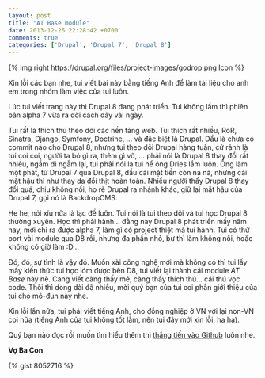 ```yaml
---
layout: post
title: "AT Base module"
date: 2013-12-26 22:28:42 +0700
comments: true
categories: ['Drupal', 'Drupal 7', 'Drupal 8']
---
```


{% img right https://drupal.org/files/project-images/godrop.png Icon %}

Xin lỗi các bạn nhe, tui viết bài này bằng tiếng Anh để làm tài liệu cho anh em
trong nhóm làm việc của tui luôn.

Lúc tui viết trang này thì Drupal 8 đang phát triển. Tui không lầm thì phiên bản
alpha 7 vừa ra đời cách đây vài ngày.

<!-- more -->

Tui rất là thích thú theo dõi các nền tảng web. Tui thích rất nhiều, RoR, Sinatra,
Django, Symfony, Doctrine, … và đặc biệt là Drupal. Dầu là chưa có commit nào cho
Drupal 8, nhưng tui theo dõi Drupal hàng tuần, cứ rảnh là tui coi coi, người ta
bỏ gì ra, thêm gì vô, … phải nói là Drupal 8 thay đổi rất nhiều, ngẫm đi ngẫm
lại, tui phải nói là tui nể ông Dries lắm luôn. Ổng làm một phát, từ Drupal 7 qua
Drupal 8, dầu cái mặt tiền còn na ná, nhưng cái mặt hậu thì như thay da đổi thịt
hoàn toàn. Nhiều người thấy Drupal 8 thay đổi quá, chịu không nổi, họ rẽ Drupal
ra nhánh khác, giữ lại mặt hậu của Drupal 7, gọi nó là BackdropCMS.

He he, nói xíu nữa là lạc đề luôn. Tui nói là tui theo dõi và tui học Drupal 8
thường xuyên. Học thì phải hành… đằng này Drupal 8 phát triển mấy năm nay, mới chỉ
ra được alpha 7, làm gì có project thiệt mà tui hành. Tui có thử port vài module
qua D8 rồi, nhưng đa phần nhỏ, bự thì làm không nổi, hoặc không có giờ làm :D…

Đó, đó, sự tình là vậy đó. Muốn xài công nghệ mới mà không có thì tui lấy mấy kiến
thức tui học lóm được bên D8, tui viết lại thành cái module *AT Base* này nè.
Càng viết càng thấy mê, càng thấy thích thú… cái thú vọc code. Thôi thì dong dài
đã nhiều, mời quý bạn của tui coi phần giới thiệu của tui cho mô-đun này nhe.

Xin lỗi lần nữa, tui phải viết tiếng Anh, cho đồng nghiệp ở VN với lại non-VN coi
nữa (tiếng Anh của tui không tốt lắm, nên tui đây mới xin lỗi, ha ha).

Quý bạn nào đọc rồi muốn tìm hiểu thêm thì [thẳng tiến vào Github](https://github.com/andytruong/at_base) luôn nhe.

**Vợ Ba Con**

{% gist 8052716 %}
